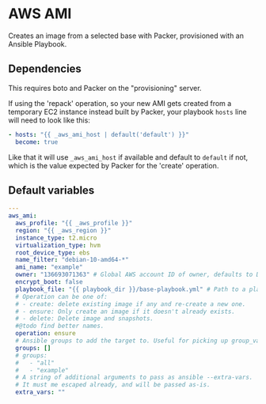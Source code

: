# AWS AMI
Creates an image from a selected base with Packer, provisioned with an Ansible Playbook.

## Dependencies
This requires boto and Packer on the "provisioning" server.

If using the 'repack' operation, so your new AMI gets created from a temporary EC2 instance instead built by Packer, your playbook `hosts` line will need to look like this:

```yaml
- hosts: "{{ _aws_ami_host | default('default') }}"
  become: true
```

Like that it will use `_aws_ami_host` if available and default to `default` if not, which is the value expected by Packer for the 'create' operation.

<!--TOC-->
<!--ENDTOC-->
<!--ROLEVARS-->
## Default variables
```yaml
---
aws_ami:
  aws_profile: "{{ _aws_profile }}"
  region: "{{ _aws_region }}"
  instance_type: t2.micro
  virtualization_type: hvm
  root_device_type: ebs
  name_filter: "debian-10-amd64-*"
  ami_name: "example"
  owner: "136693071363" # Global AWS account ID of owner, defaults to Debian official
  encrypt_boot: false
  playbook_file: "{{ playbook_dir }}/base-playbook.yml" # Path to a playbook used to provision the image.
  # Operation can be one of:
  # - create: delete existing image if any and re-create a new one.
  # - ensure: Only create an image if it doesn't already exists.
  # - delete: Delete image and snapshots.
  #@todo find better names.
  operation: ensure
  # Ansible groups to add the target to. Useful for picking up group_vars.
  groups: []
  # groups:
  #   - "all"
  #   - "example"
  # A string of additional arguments to pass as ansible --extra-vars.
  # It must me escaped already, and will be passed as-is.
  extra_vars: ""

```

<!--ENDROLEVARS-->
